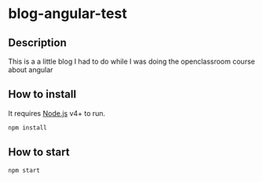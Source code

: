 # blog-angular-test

## Description
This is a a little blog I had to do while I was doing the openclassroom course about angular

## How to install

It requires [Node.js](https://nodejs.org/) v4+ to run.

```sh
npm install
```

## How to start

```sh
npm start
```
